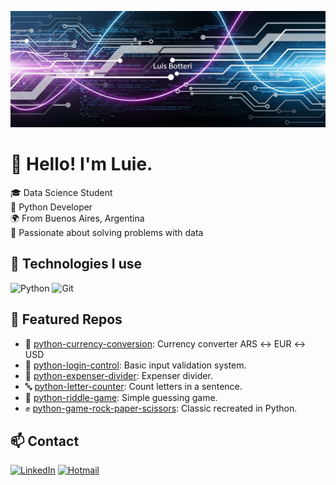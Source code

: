 ![](https://github.com/luisbotteri/luisbotteri/blob/f1ffde7ea46d8dc4d4ae966c683eeb63a2850f71/12.png)
# 👋 Hello! I'm Luie.

🎓 Data Science Student  
🐍 Python Developer  
🌍 From Buenos Aires, Argentina  
🚀 Passionate about solving problems with data

## 🧰 Technologies I use

![Python](https://img.shields.io/badge/Python-3776AB?style=flat&logo=python&logoColor=white)
![Git](https://img.shields.io/badge/Git-F05032?style=flat&logo=git&logoColor=white)

## 📌 Featured Repos

- 💱 [python-currency-conversion](https://github.com/luisbotteri/python-conversion-monedas): Currency converter ARS ↔ EUR ↔ USD  
- 🔐 [python-login-control](https://github.com/luisbotteri/python-control-ingreso): Basic input validation system.
- 💸 [python-expenser-divider](https://github.com/luisbotteri/python-expenser-divider): Expenser divider.
- 🔤 [python-letter-counter](https://github.com/luisbotteri/python-contador-letras): Count letters in a sentence.
- 🎲 [python-riddle-game](https://github.com/luisbotteri/python-juego-adivinanza): Simple guessing game.
- ✊ [python-game-rock-paper-scissors](https://github.com/luisbotteri/python-juego-ppt): Classic recreated in Python.


## 📫 Contact

[![LinkedIn](https://img.shields.io/badge/LinkedIn-blue?style=flat&logo=linkedin&logoColor=white)](https://www.linkedin.com/in/luisbotteri/)
[![Hotmail](https://img.shields.io/badge/hotmail-grey?style=flat&logo=gmail&logoColor=white)](mailto:luisbotteri30@hotmail.com)
